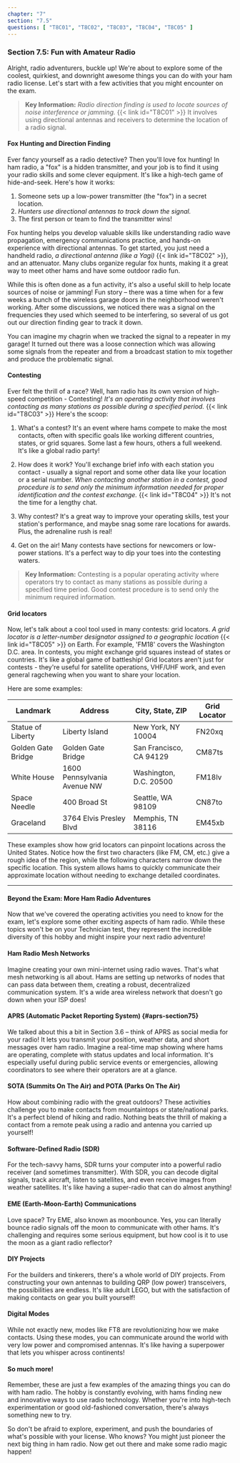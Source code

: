 ```yaml
---
chapter: "7"
section: "7.5"
questions: [ "T8C01", "T8C02", "T8C03", "T8C04", "T8C05" ]
---
```


### Section 7.5: Fun with Amateur Radio

Alright, radio adventurers, buckle up! We're about to explore some of the coolest, quirkiest, and downright awesome things you can do with your ham radio license. Let's start with a few activities that you might encounter on the exam.

> **Key Information:** *Radio direction finding is used to locate sources of noise interference or jamming.* {{< link id="T8C01" >}} It involves using directional antennas and receivers to determine the location of a radio signal.

#### Fox Hunting and Direction Finding

Ever fancy yourself as a radio detective? Then you'll love fox hunting! In ham radio, a "fox" is a hidden transmitter, and your job is to find it using your radio skills and some clever equipment. It's like a high-tech game of hide-and-seek. Here's how it works:

1. Someone sets up a low-power transmitter (the "fox") in a secret location.
2. *Hunters use directional antennas to track down the signal.*
3. The first person or team to find the transmitter wins!

Fox hunting helps you develop valuable skills like understanding radio wave propagation, emergency communications practice, and hands-on experience with directional antennas. To get started, you just need a handheld radio, *a directional antenna (like a Yagi)* {{< link id="T8C02" >}}, and an attenuator. Many clubs organize regular fox hunts, making it a great way to meet other hams and have some outdoor radio fun.

While this is often done as a fun activity, it's also a useful skill to help locate sources of noise or jamming! Fun story – there was a time when for a few weeks a bunch of the wireless garage doors in the neighborhood weren't working. After some discussions, we noticed there was a signal on the frequencies they used which seemed to be interfering, so several of us got out our direction finding gear to track it down.

You can imagine my chagrin when we tracked the signal to a repeater in my garage! It turned out there was a loose connection which was allowing some signals from the repeater and from a broadcast station to mix together and produce the problematic signal.

#### Contesting

Ever felt the thrill of a race? Well, ham radio has its own version of high-speed competition - Contesting! *It's an operating activity that involves contacting as many stations as possible during a specified period.* {{< link id="T8C03" >}} Here's the scoop:

1. What's a contest? It's an event where hams compete to make the most contacts, often with specific goals like working different countries, states, or grid squares. Some last a few hours, others a full weekend. It's like a global radio party!

2. How does it work? You'll exchange brief info with each station you contact - usually a signal report and some other data like your location or a serial number. *When contacting another station in a contest, good procedure is to send only the minimum information needed for proper identification and the contest exchange.* {{< link id="T8C04" >}} It's not the time for a lengthy chat.

3. Why contest? It's a great way to improve your operating skills, test your station's performance, and maybe snag some rare locations for awards. Plus, the adrenaline rush is real!

4. Get on the air! Many contests have sections for newcomers or low-power stations. It's a perfect way to dip your toes into the contesting waters.

> **Key Information:** Contesting is a popular operating activity where operators try to contact as many stations as possible during a specified time period. Good contest procedure is to send only the minimum required information.

#### Grid locators

Now, let's talk about a cool tool used in many contests: grid locators. *A grid locator is a letter-number designator assigned to a geographic location* {{< link id="T8C05" >}} on Earth. For example, 'FM18' covers the Washington D.C. area. In contests, you might exchange grid squares instead of states or countries. It's like a global game of battleship! Grid locators aren't just for contests - they're useful for satellite operations, VHF/UHF work, and even general ragchewing when you want to share your location.

Here are some examples:

| Landmark | Address | City, State, ZIP | Grid Locator |
|----------|---------|------------------|--------------|
| Statue of Liberty | Liberty Island | New York, NY 10004 | FN20xq |
| Golden Gate Bridge | Golden Gate Bridge | San Francisco, CA 94129 | CM87ts |
| White House | 1600 Pennsylvania Avenue NW | Washington, D.C. 20500 | FM18lv |
| Space Needle | 400 Broad St | Seattle, WA 98109 | CN87to |
| Graceland | 3764 Elvis Presley Blvd | Memphis, TN 38116 | EM45xb |

These examples show how grid locators can pinpoint locations across the United States. Notice how the first two characters (like FM, CM, etc.) give a rough idea of the region, while the following characters narrow down the specific location. This system allows hams to quickly communicate their approximate location without needing to exchange detailed coordinates.

---

#### Beyond the Exam: More Ham Radio Adventures

Now that we've covered the operating activities you need to know for the exam, let's explore some other exciting aspects of ham radio. While these topics won't be on your Technician test, they represent the incredible diversity of this hobby and might inspire your next radio adventure!

#### Ham Radio Mesh Networks

Imagine creating your own mini-internet using radio waves. That's what mesh networking is all about. Hams are setting up networks of nodes that can pass data between them, creating a robust, decentralized communication system. It's a wide area wireless network that doesn't go down when your ISP does!

#### APRS (Automatic Packet Reporting System) {#aprs-section75}

We talked about this a bit in Section 3.6 – think of APRS as social media for your radio! It lets you transmit your position, weather data, and short messages over ham radio. Imagine a real-time map showing where hams are operating, complete with status updates and local information. It's especially useful during public service events or emergencies, allowing coordinators to see where their operators are at a glance.

#### SOTA (Summits On The Air) and POTA (Parks On The Air)

How about combining radio with the great outdoors? These activities challenge you to make contacts from mountaintops or state/national parks. It's a perfect blend of hiking and radio. Nothing beats the thrill of making a contact from a remote peak using a radio and antenna you carried up yourself!

#### Software-Defined Radio (SDR)

For the tech-savvy hams, SDR turns your computer into a powerful radio receiver (and sometimes transmitter). With SDR, you can decode digital signals, track aircraft, listen to satellites, and even receive images from weather satellites. It's like having a super-radio that can do almost anything!

#### EME (Earth-Moon-Earth) Communications

Love space? Try EME, also known as moonbounce. Yes, you can literally bounce radio signals off the moon to communicate with other hams. It's challenging and requires some serious equipment, but how cool is it to use the moon as a giant radio reflector?

#### DIY Projects

For the builders and tinkerers, there's a whole world of DIY projects. From constructing your own antennas to building QRP (low power) transceivers, the possibilities are endless. It's like adult LEGO, but with the satisfaction of making contacts on gear you built yourself!

#### Digital Modes

While not exactly new, modes like FT8 are revolutionizing how we make contacts. Using these modes, you can communicate around the world with very low power and compromised antennas. It's like having a superpower that lets you whisper across continents!

#### So much more!

Remember, these are just a few examples of the amazing things you can do with ham radio. The hobby is constantly evolving, with hams finding new and innovative ways to use radio technology. Whether you're into high-tech experimentation or good old-fashioned conversation, there's always something new to try.

So don't be afraid to explore, experiment, and push the boundaries of what's possible with your license. Who knows? You might just pioneer the next big thing in ham radio. Now get out there and make some radio magic happen!
